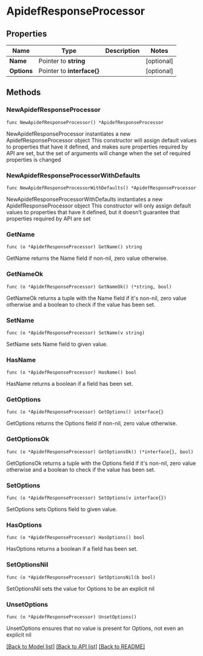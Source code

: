 # ApidefResponseProcessor

## Properties

Name | Type | Description | Notes
------------ | ------------- | ------------- | -------------
**Name** | Pointer to **string** |  | [optional] 
**Options** | Pointer to **interface{}** |  | [optional] 

## Methods

### NewApidefResponseProcessor

`func NewApidefResponseProcessor() *ApidefResponseProcessor`

NewApidefResponseProcessor instantiates a new ApidefResponseProcessor object
This constructor will assign default values to properties that have it defined,
and makes sure properties required by API are set, but the set of arguments
will change when the set of required properties is changed

### NewApidefResponseProcessorWithDefaults

`func NewApidefResponseProcessorWithDefaults() *ApidefResponseProcessor`

NewApidefResponseProcessorWithDefaults instantiates a new ApidefResponseProcessor object
This constructor will only assign default values to properties that have it defined,
but it doesn't guarantee that properties required by API are set

### GetName

`func (o *ApidefResponseProcessor) GetName() string`

GetName returns the Name field if non-nil, zero value otherwise.

### GetNameOk

`func (o *ApidefResponseProcessor) GetNameOk() (*string, bool)`

GetNameOk returns a tuple with the Name field if it's non-nil, zero value otherwise
and a boolean to check if the value has been set.

### SetName

`func (o *ApidefResponseProcessor) SetName(v string)`

SetName sets Name field to given value.

### HasName

`func (o *ApidefResponseProcessor) HasName() bool`

HasName returns a boolean if a field has been set.

### GetOptions

`func (o *ApidefResponseProcessor) GetOptions() interface{}`

GetOptions returns the Options field if non-nil, zero value otherwise.

### GetOptionsOk

`func (o *ApidefResponseProcessor) GetOptionsOk() (*interface{}, bool)`

GetOptionsOk returns a tuple with the Options field if it's non-nil, zero value otherwise
and a boolean to check if the value has been set.

### SetOptions

`func (o *ApidefResponseProcessor) SetOptions(v interface{})`

SetOptions sets Options field to given value.

### HasOptions

`func (o *ApidefResponseProcessor) HasOptions() bool`

HasOptions returns a boolean if a field has been set.

### SetOptionsNil

`func (o *ApidefResponseProcessor) SetOptionsNil(b bool)`

 SetOptionsNil sets the value for Options to be an explicit nil

### UnsetOptions
`func (o *ApidefResponseProcessor) UnsetOptions()`

UnsetOptions ensures that no value is present for Options, not even an explicit nil

[[Back to Model list]](../README.md#documentation-for-models) [[Back to API list]](../README.md#documentation-for-api-endpoints) [[Back to README]](../README.md)


